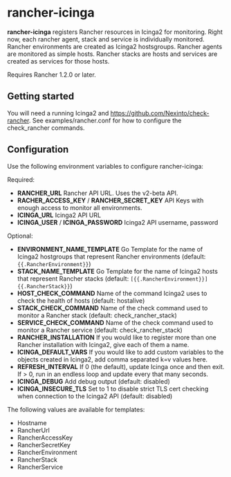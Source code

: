 # rancher-icinga

**rancher-icinga** registers Rancher resources in Icinga2 for monitoring. Right now, each rancher agent, stack and service
is individually monitored. Rancher environments are created as Icinga2 hostsgroups. Rancher agents are monitored
as simple hosts. Rancher stacks are hosts and services are created as services for those hosts.

Requires Rancher 1.2.0 or later.

## Getting started

You will need a running Icinga2 and https://github.com/Nexinto/check-rancher. See examples/rancher.conf for how to
configure the check_rancher commands.

## Configuration

Use the following environment variables to configure rancher-icinga:

Required:

- **RANCHER_URL** Rancher API URL. Uses the v2-beta API.
- **RACHER_ACCESS_KEY** / **RANCHER_SECRET_KEY** API Keys with enough access to monitor all environments.
- **ICINGA_URL** Icinga2 API URL
- **ICINGA_USER** / **ICINGA_PASSWORD** Icinga2 API username, password

Optional:

- **ENVIRONMENT_NAME_TEMPLATE** Go Template for the name of Icinga2 hostgroups that represent Rancher environments (default: `{{.RancherEnvironment}}`)
- **STACK_NAME_TEMPLATE** Go Template for the name of Icinga2 hosts that represent Rancher stacks (default: `[{{.RancherEnvironment}}] {{.RancherStack}}`)
- **HOST_CHECK_COMMAND** Name of the command Icinga2 uses to check the health of hosts (default: hostalive)
- **STACK_CHECK_COMMAND** Name of the check command used to monitor a Rancher stack (default: check_rancher_stack)
- **SERVICE_CHECK_COMMAND** Name of the check command used to monitor a Rancher service (default: check_rancher_stack)
- **RANCHER_INSTALLATION** If you would like to register more than one Rancher installation with Icinga2, give each of them a name.
- **ICINGA_DEFAULT_VARS** If you would like to add custom variables to the objects created in Icinga2, add comma separated k=v values here.
- **REFRESH_INTERVAL** If 0 (the default), update Icinga once and then exit. If > 0, run in an endless loop and update every that many seconds.
- **ICINGA_DEBUG** Add debug output (default: disabled)
- **ICINGA_INSECURE_TLS** Set to 1 to disable strict TLS cert checking when connection to the Icinga2 API (default: disabled)

The following values are available for templates:

- Hostname
- RancherUrl
- RancherAccessKey
- RancherSecretKey
- RancherEnvironment
- RancherStack
- RancherService
